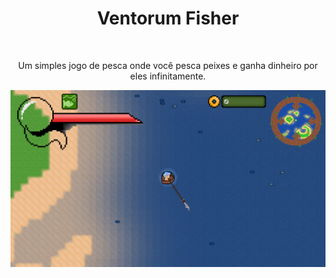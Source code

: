 <div align = center>
  
# Ventorum Fisher

<br>

Um simples jogo de pesca onde você pesca peixes e ganha dinheiro por eles infinitamente.

![Banner]

</div>

<!----------------------------------[ Links ]---------------------------------->
[Banner]: github/banner.png
